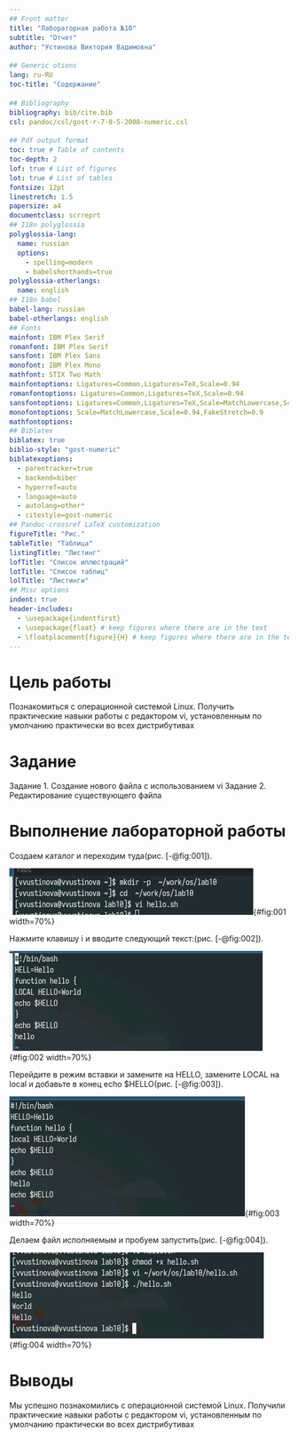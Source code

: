 ```yaml
---
## Front matter
title: "Лабораторная работа №10"
subtitle: "Отчет"
author: "Устинова Виктория Вадимовна"

## Generic otions
lang: ru-RU
toc-title: "Содержание"

## Bibliography
bibliography: bib/cite.bib
csl: pandoc/csl/gost-r-7-0-5-2008-numeric.csl

## Pdf output format
toc: true # Table of contents
toc-depth: 2
lof: true # List of figures
lot: true # List of tables
fontsize: 12pt
linestretch: 1.5
papersize: a4
documentclass: scrreprt
## I18n polyglossia
polyglossia-lang:
  name: russian
  options:
	- spelling=modern
	- babelshorthands=true
polyglossia-otherlangs:
  name: english
## I18n babel
babel-lang: russian
babel-otherlangs: english
## Fonts
mainfont: IBM Plex Serif
romanfont: IBM Plex Serif
sansfont: IBM Plex Sans
monofont: IBM Plex Mono
mathfont: STIX Two Math
mainfontoptions: Ligatures=Common,Ligatures=TeX,Scale=0.94
romanfontoptions: Ligatures=Common,Ligatures=TeX,Scale=0.94
sansfontoptions: Ligatures=Common,Ligatures=TeX,Scale=MatchLowercase,Scale=0.94
monofontoptions: Scale=MatchLowercase,Scale=0.94,FakeStretch=0.9
mathfontoptions:
## Biblatex
biblatex: true
biblio-style: "gost-numeric"
biblatexoptions:
  - parentracker=true
  - backend=biber
  - hyperref=auto
  - language=auto
  - autolang=other*
  - citestyle=gost-numeric
## Pandoc-crossref LaTeX customization
figureTitle: "Рис."
tableTitle: "Таблица"
listingTitle: "Листинг"
lofTitle: "Список иллюстраций"
lotTitle: "Список таблиц"
lolTitle: "Листинги"
## Misc options
indent: true
header-includes:
  - \usepackage{indentfirst}
  - \usepackage{float} # keep figures where there are in the text
  - \floatplacement{figure}{H} # keep figures where there are in the text
---
```


# Цель работы

Познакомиться с операционной системой Linux. Получить практические навыки работы с редактором vi, установленным по умолчанию практически во всех дистрибутивах

# Задание

Задание 1. Создание нового файла с использованием vi
Задание 2. Редактирование существующего файла

# Выполнение лабораторной работы
Создаем каталог и переходим туда(рис. [-@fig:001]).

![Вызываем vi и создаем hello.sh](image/1.jpg){#fig:001 width=70%}

Нажмите клавишу i и вводите следующий текст:(рис. [-@fig:002]).

![Нажимаем esc и wq для сохранения](image/2.jpg){#fig:002 width=70%}

Перейдите в режим вставки и замените на HELLO, замените LOCAL на local и добавьте в конец echo $HELLO(рис. [-@fig:003]).

![Выполняем эти действия и сохраняем wq](image/3.jpg){#fig:003 width=70%}

Делаем файл исполняемым и пробуем запустить(рис. [-@fig:004]).

![Файл запустился](image/4.jpg){#fig:004 width=70%}

# Выводы

Мы успешно познакомились с операционной системой Linux. Получили практические навыки работы с редактором vi, установленным по умолчанию практически во всех дистрибутивах
